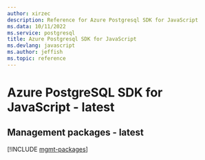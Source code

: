 ```yaml
---
author: xirzec
description: Reference for Azure Postgresql SDK for JavaScript
ms.data: 10/11/2022
ms.service: postgresql
title: Azure Postgresql SDK for JavaScript
ms.devlang: javascript
ms.author: jeffish
ms.topic: reference
---
```

# Azure PostgreSQL SDK for JavaScript - latest

## Management packages - latest
[!INCLUDE [mgmt-packages](postgresql-mgmt-index.md)]